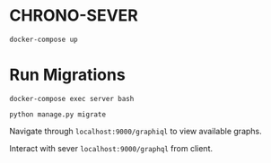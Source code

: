 # CHRONO-SEVER
`docker-compose up`

# Run Migrations
`docker-compose exec server bash`

`python manage.py migrate`

Navigate through `localhost:9000/graphiql` to view available graphs.

Interact with sever `localhost:9000/graphql` from client.
